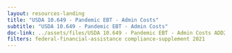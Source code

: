 ```yaml
---
layout: resources-landing
title: "USDA 10.649 - Pandemic EBT - Admin Costs"
subtitle: "USDA 10.649 - Pandemic EBT - Admin Costs"
doc-link: ../assets/files/USDA 10.649 - Pandemic EBT - Admin Costs ADD2.pdf
filters: federal-financial-assistance compliance-supplement 2021
---
```

